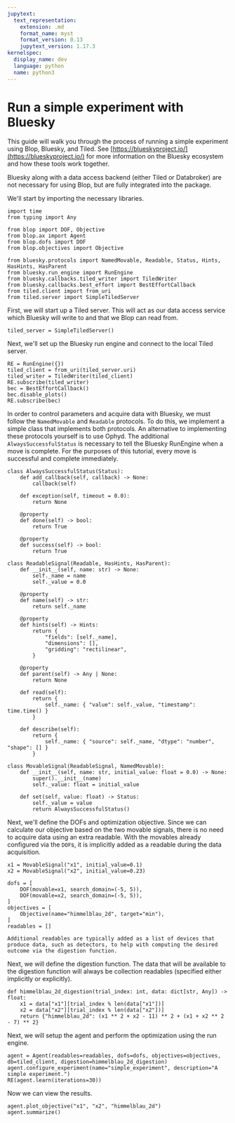```yaml
---
jupytext:
  text_representation:
    extension: .md
    format_name: myst
    format_version: 0.13
    jupytext_version: 1.17.3
kernelspec:
  display_name: dev
  language: python
  name: python3
---
```


# Run a simple experiment with Bluesky

This guide will walk you through the process of running a simple experiment using Blop, Bluesky, and Tiled. See [https://blueskyproject.io/](https://blueskyproject.io/) for more information on the Bluesky ecosystem and how these tools work together.

Bluesky along with a data access backend (either Tiled or Databroker) are not necessary for using Blop, but are fully integrated into the package.

We'll start by importing the necessary libraries.

```{code-cell} ipython3
import time
from typing import Any

from blop import DOF, Objective
from blop.ax import Agent
from blop.dofs import DOF
from blop.objectives import Objective

from bluesky.protocols import NamedMovable, Readable, Status, Hints, HasHints, HasParent
from bluesky.run_engine import RunEngine
from bluesky.callbacks.tiled_writer import TiledWriter
from bluesky.callbacks.best_effort import BestEffortCallback
from tiled.client import from_uri
from tiled.server import SimpleTiledServer
```

First, we will start up a Tiled server. This will act as our data access service which Bluesky will write to and that we Blop can read from.

```{code-cell} ipython3
tiled_server = SimpleTiledServer()
```

Next, we'll set up the Bluesky run engine and connect to the local Tiled server.

```{code-cell} ipython3
RE = RunEngine({})
tiled_client = from_uri(tiled_server.uri)
tiled_writer = TiledWriter(tiled_client)
RE.subscribe(tiled_writer)
bec = BestEffortCallback()
bec.disable_plots()
RE.subscribe(bec)
```

In order to control parameters and acquire data with Bluesky, we must follow the `NamedMovable` and `Readable` protocols. To do this, we implement a simple class that implements both protocols. An alternative to implementing these protocols yourself is to use Ophyd. The additional `AlwaysSuccessfulStatus` is necessary to tell the Bluesky RunEngine when a move is complete. For the purposes of this tutorial, every move is successful and complete immediately.

```{code-cell} ipython3
class AlwaysSuccessfulStatus(Status):
    def add_callback(self, callback) -> None:
        callback(self)

    def exception(self, timeout = 0.0):
        return None
    
    @property
    def done(self) -> bool:
        return True
    
    @property
    def success(self) -> bool:
        return True

class ReadableSignal(Readable, HasHints, HasParent):
    def __init__(self, name: str) -> None:
        self._name = name
        self._value = 0.0

    @property
    def name(self) -> str:
        return self._name

    @property
    def hints(self) -> Hints:
        return { 
            "fields": [self._name],
            "dimensions": [],
            "gridding": "rectilinear",
        }
    
    @property
    def parent(self) -> Any | None:
        return None

    def read(self):
        return {
            self._name: { "value": self._value, "timestamp": time.time() }
        }

    def describe(self):
        return {
            self._name: { "source": self._name, "dtype": "number", "shape": [] }
        }

class MovableSignal(ReadableSignal, NamedMovable):
    def __init__(self, name: str, initial_value: float = 0.0) -> None:
        super().__init__(name)
        self._value: float = initial_value

    def set(self, value: float) -> Status:
        self._value = value
        return AlwaysSuccessfulStatus()
```

    
Next, we'll define the DOFs and optimization objective. Since we can calculate our objective based on the two movable signals, there is no need to acquire data using an extra readable. With the movables already configured via the `DOF`s, it is implicitly added as a readable during the data acquisition.

```{code-cell} ipython3
x1 = MovableSignal("x1", initial_value=0.1)
x2 = MovableSignal("x2", initial_value=0.23)

dofs = [
    DOF(movable=x1, search_domain=(-5, 5)),
    DOF(movable=x2, search_domain=(-5, 5)),
]
objectives = [
    Objective(name="himmelblau_2d", target="min"),
]
readables = []
```

```{note}
Additional readables are typically added as a list of devices that produce data, such as detectors, to help with computing the desired outcome via the digestion function.
```

Next, we will define the digestion function. The data that will be available to the digestion function will always be collection readables (specified either implicitly or explicitly).

```{code-cell} ipython3
def himmelblau_2d_digestion(trial_index: int, data: dict[str, Any]) -> float:
    x1 = data["x1"][trial_index % len(data["x1"])]
    x2 = data["x2"][trial_index % len(data["x2"])]
    return {"himmelblau_2d": (x1 ** 2 + x2 - 11) ** 2 + (x1 + x2 ** 2 - 7) ** 2}
```

Next, we will setup the agent and perform the optimization using the run engine.
    
```{code-cell} ipython3
agent = Agent(readables=readables, dofs=dofs, objectives=objectives, db=tiled_client, digestion=himmelblau_2d_digestion)
agent.configure_experiment(name="simple_experiment", description="A simple experiment.")
RE(agent.learn(iterations=30))
```

Now we can view the results.

```{code-cell} ipython3
agent.plot_objective("x1", "x2", "himmelblau_2d")
agent.summarize()
```
